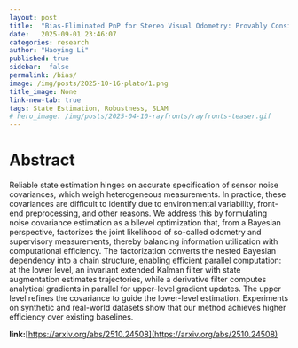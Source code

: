 ```yaml
---
layout: post
title:  "Bias-Eliminated PnP for Stereo Visual Odometry: Provably Consistent and Large-Scale Localization"
date:   2025-09-01 23:46:07
categories: research
author: "Haoying Li"
published: true
sidebar:  false
permalink: /bias/
image: /img/posts/2025-10-16-plato/1.png
title_image: None
link-new-tab: true
tags: State Estimation, Robustness, SLAM
# hero_image: /img/posts/2025-04-10-rayfronts/rayfronts-teaser.gif
---
```


# Abstract

Reliable state estimation hinges on accurate specification of sensor noise covariances, which weigh heterogeneous measurements. In practice, these covariances are difficult to identify due to environmental variability, front-end preprocessing, and other reasons. We address this by formulating noise covariance estimation as a bilevel optimization that, from a Bayesian perspective, factorizes the joint likelihood of so-called odometry and supervisory measurements, thereby balancing information utilization with computational efficiency. The factorization converts the nested Bayesian dependency into a chain structure, enabling efficient parallel computation: at the lower level, an invariant extended Kalman filter with state augmentation estimates trajectories, while a derivative filter computes analytical gradients in parallel for upper-level gradient updates. The upper level refines the covariance to guide the lower-level estimation. Experiments on synthetic and real-world datasets show that our method achieves higher efficiency over existing baselines. 

**link:**[https://arxiv.org/abs/2510.24508](https://arxiv.org/abs/2510.24508)
